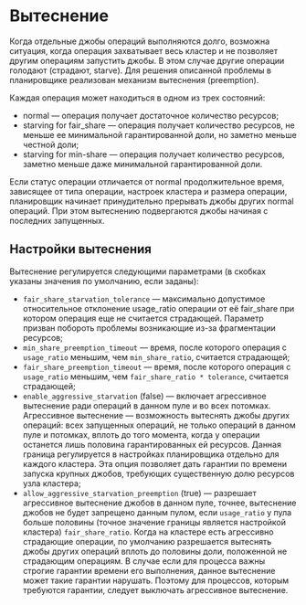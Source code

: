 #  Вытеснение

Когда отдельные джобы операций выполняются долго, возможна ситуация, когда операция захватывает весь кластер и не позволяет другим операциям запустить джобы. В этом случае другие операции голодают (страдают, starve). Для решения описанной проблемы в планировщике реализован механизм вытеснения (preemption). 

Каждая операция может находиться в одном из трех состояний:

* normal — операция получает достаточное количество ресурсов;
* starving for fair_share — операция получает количество ресурсов, не меньше ее минимальной гарантированной доли, но заметно меньше честной доли;
* starving for min-share — операция получает количество ресурсов, заметно меньше даже минимальной гарантированной доли.

Если статус операции отличается от normal продолжительное время, зависящее от типа операции, настроек кластера и размера операции, планировщик начинает принудительно прерывать джобы других normal операций. При этом вытеснению подвергаются джобы начиная с последних запущенных.

##  Настройки вытеснения

Вытеснение регулируется следующими параметрами (в скобках указаны значения по умолчанию, если заданы):

* `fair_share_starvation_tolerance` — максимально допустимое относительное отклонение usage_ratio операции от её fair_share при котором операция еще не считается страдающей. Параметр призван побороть проблемы возникающие из-за фрагментации ресурсов;
* `min_share_preemption_timeout` — время, после которого операция с `usage_ratio` меньшим, чем `min_share_ratio`, считается страдающей;
* `fair_share_preemption_timeout` — время, после которого операция с `usage_ratio` меньшим, чем `fair_share_ratio * tolerance`, считается страдающей;
* `enable_aggressive_starvation` (false) — включает агрессивное вытеснение ради операций в данном пуле и во всех потомках. Агрессивное вытеснение — возможность вытеснять джобы других операций: всех запущенных операций, не только операций в данном пуле и потомках, вплоть до того момента, когда у операции останется лишь половина гарантированных ей ресурсов. Данная граница регулируется в настройках планировщика отдельно для каждого кластера. Эта опция позволяет дать гарантии по времени запуска крупных джобов, требующих существенную долю ресурсов узла кластера;
* `allow_aggressive_starvation_preemption` (true) — разрешает агрессивное вытеснение джобов в данном пуле, точнее, вытеснение джобов не будет запрещено данным пулом, если `usage_ratio` у пула больше половины (точное значение границы является настройкой кластера) `fair_share_ratio`. Когда на кластере есть агрессивно страдающие операции, по умолчанию разрешается вытеснять джобы других операций вплоть до половины доли, положенной не страдающим операциям. В случае если для процесса важны строгие гарантии времени его выполнения, данное вытеснение может такие гарантии нарушать. Поэтому для процессов, которым требуются гарантии, следует выключать агрессивное вытеснение.
